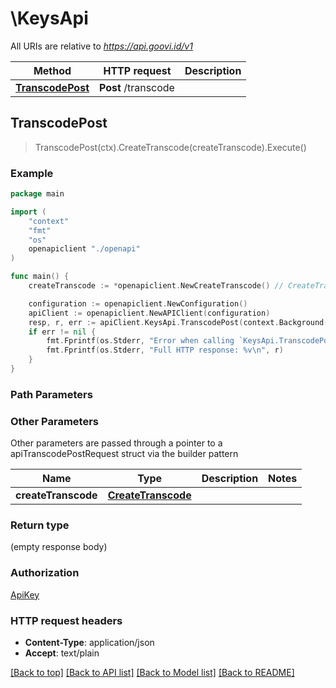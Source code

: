 # \KeysApi

All URIs are relative to *https://api.goovi.id/v1*

Method | HTTP request | Description
------------- | ------------- | -------------
[**TranscodePost**](KeysApi.md#TranscodePost) | **Post** /transcode | 



## TranscodePost

> TranscodePost(ctx).CreateTranscode(createTranscode).Execute()





### Example

```go
package main

import (
    "context"
    "fmt"
    "os"
    openapiclient "./openapi"
)

func main() {
    createTranscode := *openapiclient.NewCreateTranscode() // CreateTranscode |  (optional)

    configuration := openapiclient.NewConfiguration()
    apiClient := openapiclient.NewAPIClient(configuration)
    resp, r, err := apiClient.KeysApi.TranscodePost(context.Background()).CreateTranscode(createTranscode).Execute()
    if err != nil {
        fmt.Fprintf(os.Stderr, "Error when calling `KeysApi.TranscodePost``: %v\n", err)
        fmt.Fprintf(os.Stderr, "Full HTTP response: %v\n", r)
    }
}
```

### Path Parameters



### Other Parameters

Other parameters are passed through a pointer to a apiTranscodePostRequest struct via the builder pattern


Name | Type | Description  | Notes
------------- | ------------- | ------------- | -------------
 **createTranscode** | [**CreateTranscode**](CreateTranscode.md) |  | 

### Return type

 (empty response body)

### Authorization

[ApiKey](../README.md#ApiKey)

### HTTP request headers

- **Content-Type**: application/json
- **Accept**: text/plain

[[Back to top]](#) [[Back to API list]](../README.md#documentation-for-api-endpoints)
[[Back to Model list]](../README.md#documentation-for-models)
[[Back to README]](../README.md)

